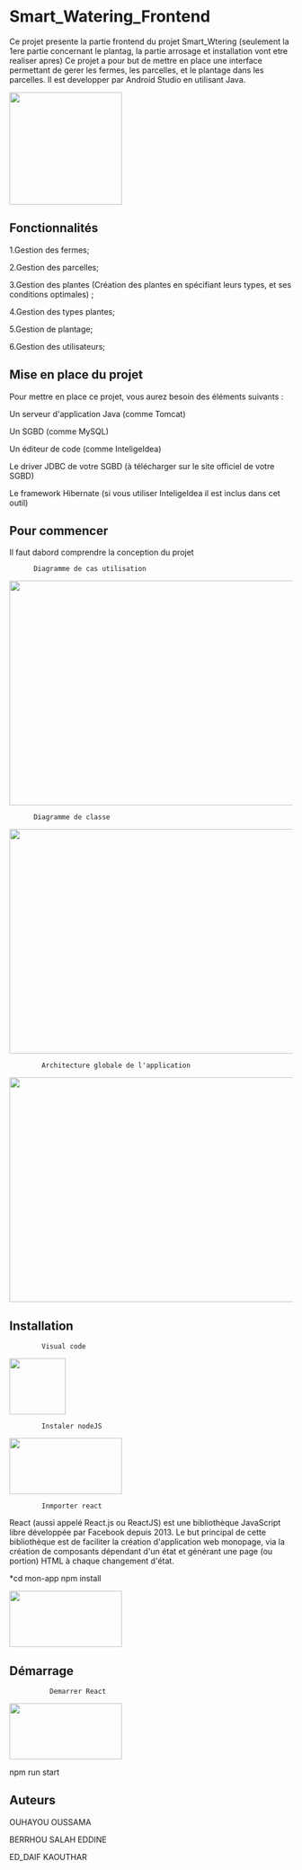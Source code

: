 # Smart_Watering_Frontend

Ce projet presente la partie frontend du projet Smart_Wtering (seulement la 1ere partie concernant le plantag, la partie arrosage et installation vont etre realiser apres) 
Ce projet a pour but de mettre en place une interface permettant de gerer les fermes, les parcelles, et le plantage dans les parcelles. Il est developper par Android Studio en utilisant Java.

<img src="https://cdn-icons-png.flaticon.com/128/2545/2545092.png" width="200" height="200">

## Fonctionnalités
1.Gestion des fermes;

2.Gestion des parcelles;

3.Gestion des plantes (Création des plantes en spécifiant leurs types, et ses conditions optimales) ;

4.Gestion des types plantes;

5.Gestion de plantage;

6.Gestion des utilisateurs;

## Mise en place du projet
Pour mettre en place ce projet, vous aurez besoin des éléments suivants :

Un serveur d'application Java (comme Tomcat)

Un SGBD (comme MySQL)

Un éditeur de code (comme InteligeIdea)

Le driver JDBC de votre SGBD (à télécharger sur le site officiel de votre SGBD)

Le framework Hibernate (si vous utiliser InteligeIdea il est inclus dans cet outil)



## Pour commencer 
Il faut dabord comprendre la conception du projet 

          Diagramme de cas utilisation 
<img src="https://files.fm/thumb.php?i=j86jeecw9" width="600" height="400">

          Diagramme de classe
<img src="https://files.fm/thumb.php?i=38kx98jx5" width="600" height="400"> 

            Architecture globale de l'application
<img src="https://fv9-4.failiem.lv/thumb.php?i=suwnx4thw&download_checksum=c7c851181f3d1639836ab5acdf15ce864040222c&download_timestamp=1673088504" width="600" height="400"> 

## Installation 

            Visual code

<img src="https://upload.wikimedia.org/wikipedia/commons/thumb/9/9a/Visual_Studio_Code_1.35_icon.svg/1200px-Visual_Studio_Code_1.35_icon.svg.png" width="100" height="100"> 

            Instaler nodeJS 
<img src="https://upload.wikimedia.org/wikipedia/commons/thumb/d/d9/Node.js_logo.svg/1200px-Node.js_logo.svg.png" width="200" height="100"> 
          
            Inmporter react 
React (aussi appelé React.js ou ReactJS) est une bibliothèque JavaScript libre développée par Facebook depuis 2013. Le but principal de cette bibliothèque est de faciliter la création d'application web monopage, via la création de composants dépendant d'un état et générant une page (ou portion) HTML à chaque changement d'état.

*cd mon-app
npm install 

<img src="https://upload.wikimedia.org/wikipedia/commons/thumb/a/a7/React-icon.svg/1200px-React-icon.svg.png" width="200" height="100"> 

## Démarrage 

              Demarrer React
<img src="https://www.macoratti.net/18/08/react_intro24.png" width="200" height="100"> 
              

npm run start


## Auteurs 

OUHAYOU OUSSAMA

BERRHOU SALAH EDDINE

ED_DAIF KAOUTHAR
